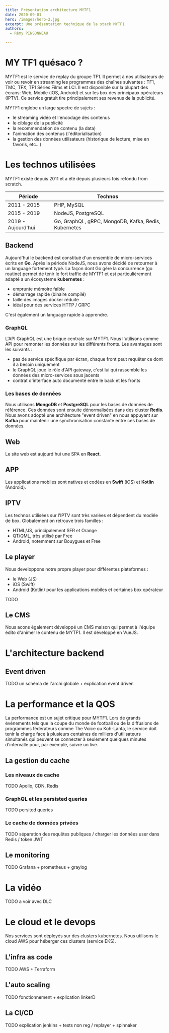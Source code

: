 ```yaml
---
title: Présentation architecture MYTF1
date: 2020-09-01
hero: /images/hero-2.jpg
excerpt: Une présentation technique de la stack MYTF1
authors:
  - Rémy PINSONNEAU

---
```


# MY TF1 quésaco ?

MYTF1 est le service de replay du groupe TF1. Il permet à nos utilisateurs de voir ou revoir en streaming les programmes des chaînes suivantes : TF1, TMC, TFX, TF1 Séries Films et LCI. Il est disponible sur la plupart des écrans: Web, Mobile (iOS, Android) et sur les box des principaux opérateurs (IPTV). Ce service gratuit tire principalement ses revenus de la publicité.

MYTF1 englobe un large spectre de sujets :
* le streaming vidéo et l'encodage des contenus
* le ciblage de la publicité
* la recommendation de contenu (la data)
* l'animation des contenus (l'éditorialisation)
* la gestion des données utilisateurs (historique de lecture, mise en favoris, etc...)

# Les technos utilisées

MYTF1 existe depuis 2011 et a été depuis plusieurs fois refondu from scratch.

  Période          | Technos
-------------------|--------------
2011 - 2015        | PHP, MySQL
2015 - 2019        | NodeJS, PostgreSQL
2019 - Aujourd'hui | Go, GraphQL, gRPC, MongoDB, Kafka, Redis, Kubernetes


## Backend

Aujourd'hui le backend est constitué d'un ensemble de micro-services écrits en **Go**. Après la période NodeJS, nous avons décidé de retourner à un language fortement typé. La façon dont Go gère la concurrence (go routine) permet de tenir le fort traffic de MYTF1 et est particulièrement adapté a un écosysteme **kubernetes** :
* emprunte mémoire faible
* démarrage rapide (binaire compilé)
* taille des images docker réduite
* idéal pour des services HTTP / GRPC

C'est également un language rapide à apprendre.

### GraphQL

L'API GraphQL est une brique centrale sur MYTF1. Nous l'utilisons comme API pour remonter les données sur les différents fronts. Les avantages sont les suivants :
* pas de service spécifique par écran, chaque front peut requêter ce dont il a besoin uniquement
* le GraphQL joue le rôle d'API gateway, c'est lui qui rassemble les données des micro-services sous jacents
* contrat d'interface auto documenté entre le back et les fronts

### Les bases de données

Nous utilisons **MongoDB** et **PostgreSQL** pour les bases de données de référence.
Ces données sont ensuite dénormalisées dans des cluster **Redis**. Nous avons adopté une architecture "event driven" en nous appuyant sur **Kafka** pour maintenir une synchronisation constante entre ces bases de données.

## Web

Le site web est aujourd'hui une SPA en **React**.

## APP

Les applications mobiles sont natives et codées en **Swift** (iOS) et **Kotlin** (Android).

## IPTV

Les technos utilisées sur l'IPTV sont très variées et dépendent du modèle de box. Globalement on retrouve trois familles :
* HTML/JS, principalement SFR et Orange
* QT/QML, très utilisé par Free
* Android, notemment sur Bouygues et Free

## Le player

Nous developpons notre propre player pour différentes plateformes :
* le Web (JS)
* iOS (Swift)
* Android (Kotlin) pour les applications mobiles et certaines box opérateur

TODO

## Le CMS

Nous acons également développé un CMS maison qui permet à l'équipe édito d'animer le contenu de MYTF1. Il est développé en VueJS.

# L'architecture backend

## Event driven

TODO un schéma de l'archi globale + explication event driven

# La performance et la QOS

La performance est un sujet critique pour MYTF1. Lors de grands évènements tels que la coupe du monde de football ou de la diffusions de programmes fédérateurs comme The Voice ou Koh-Lanta, le service doit tenir la charge face à plusieurs centaines de milliers d'utilisateurs simultanés qui peuvent se connecter à seulement quelques minutes d'intervalle pour, par exemple, suivre un live.

## La gestion du cache

### Les niveaux de cache

TODO Apollo, CDN, Redis

### GraphQL et les persisted queries

TODO persited queries

### Le cache de données privées

TODO séparation des requêtes publiques / charger les données user dans Redis / token JWT

## Le monitoring

TODO Grafana + prometheus + graylog

# La vidéo

TODO a voir avec DLC

# Le cloud et le devops

Nos services sont déployés sur des clusters kubernetes. Nous utilisons le cloud AWS pour héberger ces clusters (service EKS).

## L'infra as code

TODO AWS + Terraform

## L'auto scaling

TODO fonctionnement + explication linkerD

## La CI/CD

TODO explication jenkins + tests non reg / replayer + spinnaker
